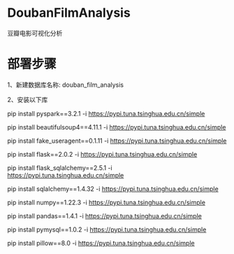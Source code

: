 # DoubanFilmAnalysis
豆瓣电影可视化分析

# 部署步骤
1、新建数据库名称: douban_film_analysis

2、安装以下库

pip install pyspark==3.2.1 -i https://pypi.tuna.tsinghua.edu.cn/simple

pip install beautifulsoup4==4.11.1 -i https://pypi.tuna.tsinghua.edu.cn/simple

pip install fake_useragent==0.1.11 -i https://pypi.tuna.tsinghua.edu.cn/simple

pip install flask==2.0.2 -i https://pypi.tuna.tsinghua.edu.cn/simple

pip install flask_sqlalchemy==2.5.1 -i https://pypi.tuna.tsinghua.edu.cn/simple

pip install sqlalchemy==1.4.32 -i https://pypi.tuna.tsinghua.edu.cn/simple

pip install numpy==1.22.3 -i https://pypi.tuna.tsinghua.edu.cn/simple

pip install pandas==1.4.1 -i https://pypi.tuna.tsinghua.edu.cn/simple

pip install pymysql==1.0.2 -i https://pypi.tuna.tsinghua.edu.cn/simple

pip install pillow==8.0 -i https://pypi.tuna.tsinghua.edu.cn/simple

